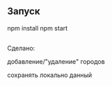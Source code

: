 ## Запуск
npm install
npm start

##

Сделано:

добавление/"удаление" городов

сохранять локально данный
